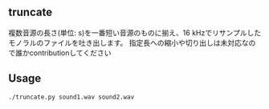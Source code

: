 ## truncate

複数音源の長さ(単位: s)を一番短い音源のものに揃え、16 kHzでリサンプルしたモノラルのファイルを吐き出します。
指定長への縮小や切り出しは未対応なので誰かcontributionしてください


## Usage
```sh
./truncate.py sound1.wav sound2.wav
```
